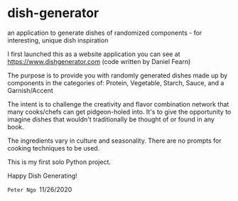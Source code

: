 # dish-generator
an application to generate dishes of randomized components - for interesting, unique dish inspiration

I first launched this as a website application you can see at https://www.dishgenerator.com (code written by Daniel Fearn)


The purpose is to provide you with randomly generated dishes made up by components in the categories of:
Protein, Vegetable, Starch, Sauce, and a Garnish/Accent

The intent is to challenge the creativity and flavor combination network that many cooks/chefs can get 
pidgeon-holed into. It's to give the opportunity to imagine dishes that wouldn't traditionally be thought of
or found in any book.

The ingredients vary in culture and seasonality. There are no prompts for cooking techniques to be used.


This is my first solo Python project.

Happy Dish Generating!


`Peter Ngo
`11/26/2020
